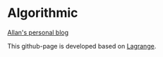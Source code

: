 # Algorithmic

[Allan's personal blog](https://anyms-a.github.io/)

This github-page is developed based on [Lagrange](https://github.com/LeNPaul/Lagrange).
